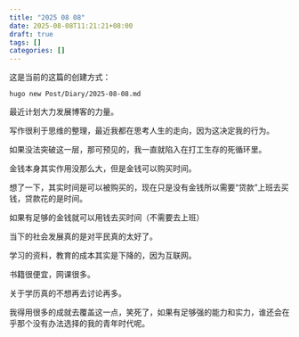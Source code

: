 ```yaml
---
title: "2025 08 08"
date: 2025-08-08T11:21:21+08:00
draft: true
tags: []
categories: []
---
```


这是当前的这篇的创建方式：

```
hugo new Post/Diary/2025-08-08.md
```

最近计划大力发展博客的力量。

写作很利于思维的整理，最近我都在思考人生的走向，因为这决定我的行为。

如果没法突破这一层，那可预见的，我一直就陷入在打工生存的死循环里。

金钱本身其实作用没那么大，但是金钱可以购买时间。

想了一下，其实时间是可以被购买的，现在只是没有金钱所以需要“贷款”上班去买钱，贷款花的是时间。

如果有足够的金钱就可以用钱去买时间（不需要去上班）

当下的社会发展真的是对平民真的太好了。

学习的资料，教育的成本其实是下降的，因为互联网。

书籍很便宜，网课很多。

关于学历真的不想再去讨论再多。

我得用很多的成就去覆盖这一点，笑死了，如果有足够强的能力和实力，谁还会在乎那个没有办法选择的我的青年时代呢。